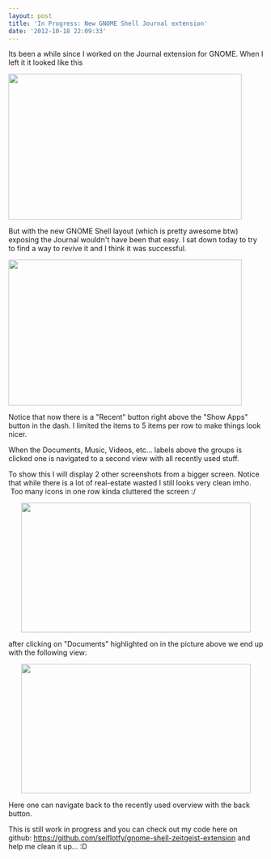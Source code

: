 ```yaml
---
layout: post
title: 'In Progress: New GNOME Shell Journal extension'
date: '2012-10-18 22:09:33'
---
```


Its been a while since I worked on the Journal extension for GNOME. When I left it it looked like this

<a href="http://geekyogre.com/content/images/2011/12/Screenshot-at-2011-12-07-162627.png"><img class="aligncenter" src="http://geekyogre.com/content/images/2011/12/Screenshot-at-2011-12-07-162627.png" alt="" width="461" height="288" /></a>

But with the new GNOME Shell layout (which is pretty awesome btw) exposing the Journal wouldn't have been that easy. I sat down today to try to find a way to revive it and I think it was successful.

<a href="http://geekyogre.com/content/images/2012/10/Screenshot-from-2012-10-18-223815.png"><img class="wp-image-2346 aligncenter" title="Screenshot from 2012-10-18 22:38:15" src="http://geekyogre.com/content/images/2012/10/Screenshot-from-2012-10-18-223815.png" alt="" width="461" height="288" /></a>

Notice that now there is a "Recent" button right above the "Show Apps" button in the dash. I limited the items to 5 items per row to make things look nicer.

When the Documents, Music, Videos, etc... labels above the groups is clicked one is navigated to a second view with all recently used stuff.

To show this I will display 2 other screenshots from a bigger screen. Notice that while there is a lot of real-estate wasted I still looks very clean imho.  Too many icons in one row kinda cluttered the screen :/
<p style="text-align: center;"><a href="http://i.minus.com/ixFJa2oyUaIAZ.png"><img class="aligncenter" src="http://i.minus.com/ixFJa2oyUaIAZ.png" alt="" width="454" height="256" /></a></p>
after clicking on "Documents" highlighted on in the picture above we end up with the following view:
<p style="text-align: center;"><a href="http://geekyogre.com/content/images/2012/10/Screenshot-from-2012-10-18-214103.png"><img class="wp-image-2347 aligncenter" title="Screenshot from 2012-10-18 21:41:03" src="http://geekyogre.com/content/images/2012/10/Screenshot-from-2012-10-18-214103.png" alt="" width="454" height="256" /></a></p>
Here one can navigate back to the recently used overview with the back button.

This is still work in progress and you can check out my code here on github: <a href="https://github.com/seiflotfy/gnome-shell-zeitgeist-extension">https://github.com/seiflotfy/gnome-shell-zeitgeist-extension</a> and help me clean it up... :D

&nbsp;

&nbsp;